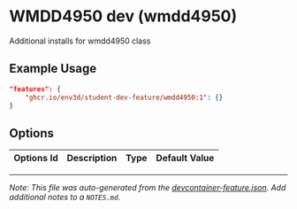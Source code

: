 
# WMDD4950 dev (wmdd4950)

Additional installs for wmdd4950 class

## Example Usage

```json
"features": {
    "ghcr.io/env3d/student-dev-feature/wmdd4950:1": {}
}
```

## Options

| Options Id | Description | Type | Default Value |
|-----|-----|-----|-----|




---

_Note: This file was auto-generated from the [devcontainer-feature.json](https://github.com/env3d/student-dev-feature/blob/main/src/wmdd4950/devcontainer-feature.json).  Add additional notes to a `NOTES.md`._
